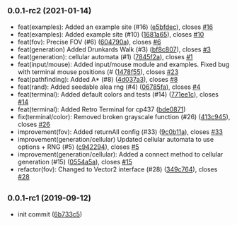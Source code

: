 ## <small>0.0.1-rc2 (2021-01-14)</small>

- feat(examples): Added an example site (#16) ([e5bfdec](https://github.com/Aedalus/malwoden/commit/e5bfdec)), closes [#16](https://github.com/Aedalus/malwoden/issues/16)
- feat(examples): Added example site (#10) ([1681a65](https://github.com/Aedalus/malwoden/commit/1681a65)), closes [#10](https://github.com/Aedalus/malwoden/issues/10)
- feat(fov): Precise FOV (#6) ([604790a](https://github.com/Aedalus/malwoden/commit/604790a)), closes [#6](https://github.com/Aedalus/malwoden/issues/6)
- feat(generation) Added Drunkards Walk (#3) ([bf8c807](https://github.com/Aedalus/malwoden/commit/bf8c807)), closes [#3](https://github.com/Aedalus/malwoden/issues/3)
- feat(generation): cellular automata (#1) ([7845f2a](https://github.com/Aedalus/malwoden/commit/7845f2a)), closes [#1](https://github.com/Aedalus/malwoden/issues/1)
- feat(input/mouse): Added input/mouse module and examples. Fixed bug with terminal mouse positions (# ([1478f55](https://github.com/Aedalus/malwoden/commit/1478f55)), closes [#23](https://github.com/Aedalus/malwoden/issues/23)
- feat(pathfinding): Added A\* (#8) ([4d037a3](https://github.com/Aedalus/malwoden/commit/4d037a3)), closes [#8](https://github.com/Aedalus/malwoden/issues/8)
- feat(rand): Added seedable alea rng (#4) ([06785fa](https://github.com/Aedalus/malwoden/commit/06785fa)), closes [#4](https://github.com/Aedalus/malwoden/issues/4)
- feat(terminal): Added default colors and tests (#14) ([771ee1c](https://github.com/Aedalus/malwoden/commit/771ee1c)), closes [#14](https://github.com/Aedalus/malwoden/issues/14)
- feat(terminal): Added Retro Terminal for cp437 ([bde0871](https://github.com/Aedalus/malwoden/commit/bde0871))
- fix(terminal/color): Removed broken grayscale function (#26) ([413c945](https://github.com/Aedalus/malwoden/commit/413c945)), closes [#26](https://github.com/Aedalus/malwoden/issues/26)
- improvement(fov): Added returnAll config (#33) ([9c0b11a](https://github.com/Aedalus/malwoden/commit/9c0b11a)), closes [#33](https://github.com/Aedalus/malwoden/issues/33)
- improvement(generation/cellular) Updated cellular automata to use options + RNG (#5) ([c942294](https://github.com/Aedalus/malwoden/commit/c942294)), closes [#5](https://github.com/Aedalus/malwoden/issues/5)
- improvement(generation/cellular): Added a connect method to cellular generation (#15) ([0554a5a](https://github.com/Aedalus/malwoden/commit/0554a5a)), closes [#15](https://github.com/Aedalus/malwoden/issues/15)
- refactor(fov): Changed to Vector2 interface (#28) ([349c764](https://github.com/Aedalus/malwoden/commit/349c764)), closes [#28](https://github.com/Aedalus/malwoden/issues/28)

## <small>0.0.1-rc1 (2019-09-12)</small>

- init commit ([6b733c5](https://github.com/Aedalus/malwoden/commit/6b733c5))
